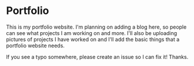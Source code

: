 # Portfolio

This is my portfolio website. I'm planning on adding a blog here,
so people can see what projects I am working on and more.
I'll also be uploading pictures of projects I have worked on
and I'll add the basic things that a portfolio website needs.

If you see a typo somewhere, please create an issue so I can fix it! Thanks.
